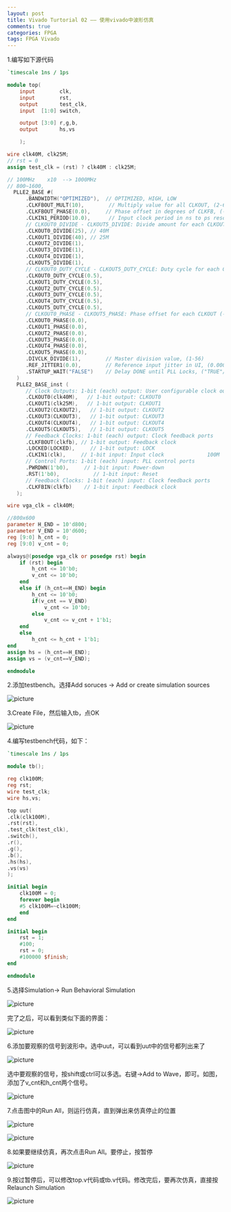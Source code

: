 ```yaml
---
layout: post
title: Vivado Turtorial 02 —— 使用vivado中波形仿真
comments: true
categories: FPGA
tags: FPGA Vivado
---
```


1.编写如下源代码

```verilog
`timescale 1ns / 1ps

module top(
    input        clk,
    input        rst,
    output       test_clk,
    input  [1:0] switch,

    output [3:0] r,g,b,
    output       hs,vs

    );

wire clk40M, clk25M;
// rst = 0
assign test_clk = (rst) ? clk40M : clk25M;

// 100MHz    x10  --> 1000MHz
// 800~1600,  
  PLLE2_BASE #(
      .BANDWIDTH("OPTIMIZED"),  // OPTIMIZED, HIGH, LOW
      .CLKFBOUT_MULT(10),        // Multiply value for all CLKOUT, (2-64)
      .CLKFBOUT_PHASE(0.0),     // Phase offset in degrees of CLKFB, (-360.000-360.000).
      .CLKIN1_PERIOD(10.0),      // Input clock period in ns to ps resolution (i.e. 33.333 is 30 MHz).
      // CLKOUT0_DIVIDE - CLKOUT5_DIVIDE: Divide amount for each CLKOUT (1-128)
      .CLKOUT0_DIVIDE(25), // 40M
      .CLKOUT1_DIVIDE(40), // 25M
      .CLKOUT2_DIVIDE(1),
      .CLKOUT3_DIVIDE(1),
      .CLKOUT4_DIVIDE(1),
      .CLKOUT5_DIVIDE(1),
      // CLKOUT0_DUTY_CYCLE - CLKOUT5_DUTY_CYCLE: Duty cycle for each CLKOUT (0.001-0.999).
      .CLKOUT0_DUTY_CYCLE(0.5),
      .CLKOUT1_DUTY_CYCLE(0.5),
      .CLKOUT2_DUTY_CYCLE(0.5),
      .CLKOUT3_DUTY_CYCLE(0.5),
      .CLKOUT4_DUTY_CYCLE(0.5),
      .CLKOUT5_DUTY_CYCLE(0.5),
      // CLKOUT0_PHASE - CLKOUT5_PHASE: Phase offset for each CLKOUT (-360.000-360.000).
      .CLKOUT0_PHASE(0.0),
      .CLKOUT1_PHASE(0.0),
      .CLKOUT2_PHASE(0.0),
      .CLKOUT3_PHASE(0.0),
      .CLKOUT4_PHASE(0.0),
      .CLKOUT5_PHASE(0.0),
      .DIVCLK_DIVIDE(1),        // Master division value, (1-56)
      .REF_JITTER1(0.0),        // Reference input jitter in UI, (0.000-0.999).
      .STARTUP_WAIT("FALSE")    // Delay DONE until PLL Locks, ("TRUE"/"FALSE")
   )
   PLLE2_BASE_inst (
      // Clock Outputs: 1-bit (each) output: User configurable clock outputs
      .CLKOUT0(clk40M),   // 1-bit output: CLKOUT0
      .CLKOUT1(clk25M),   // 1-bit output: CLKOUT1
      .CLKOUT2(CLKOUT2),   // 1-bit output: CLKOUT2
      .CLKOUT3(CLKOUT3),   // 1-bit output: CLKOUT3
      .CLKOUT4(CLKOUT4),   // 1-bit output: CLKOUT4
      .CLKOUT5(CLKOUT5),   // 1-bit output: CLKOUT5
      // Feedback Clocks: 1-bit (each) output: Clock feedback ports
      .CLKFBOUT(clkfb), // 1-bit output: Feedback clock
      .LOCKED(LOCKED),     // 1-bit output: LOCK
      .CLKIN1(clk),     // 1-bit input: Input clock              100M
      // Control Ports: 1-bit (each) input: PLL control ports
      .PWRDWN(1'b0),     // 1-bit input: Power-down
      .RST(1'b0),           // 1-bit input: Reset
      // Feedback Clocks: 1-bit (each) input: Clock feedback ports
      .CLKFBIN(clkfb)    // 1-bit input: Feedback clock
   );

wire vga_clk = clk40M;

//800x600
parameter H_END = 10'd800;
parameter V_END = 10'd600;
reg [9:0] h_cnt = 0;
reg [9:0] v_cnt = 0;

always@(posedge vga_clk or posedge rst) begin
    if (rst) begin
        h_cnt <= 10'b0;
        v_cnt <= 10'b0;
    end
    else if (h_cnt==H_END) begin
        h_cnt <= 10'b0;
        if(v_cnt == V_END)
            v_cnt <= 10'b0;
        else
            v_cnt <= v_cnt + 1'b1;
    end
    else
        h_cnt <= h_cnt + 1'b1;
end
assign hs = (h_cnt==H_END);
assign vs = (v_cnt==V_END);

endmodule
```

2.添加testbench。选择Add soruces -> Add or create simulation sources

![picture](http://craftor.qiniudn.com/image/blog/20160616/31.png-center)

3.Create File，然后输入tb，点OK

![picture](http://craftor.qiniudn.com/image/blog/20160616/32.png-center)

4.编写testbench代码，如下：

```verilog
`timescale 1ns / 1ps

module tb();

reg clk100M;
reg rst;
wire test_clk;
wire hs,vs;

top uut(
.clk(clk100M),
.rst(rst),
.test_clk(test_clk),
.switch(),
.r(),
.g(),
.b(),
.hs(hs),
.vs(vs)
);

initial begin
    clk100M = 0;
    forever begin
    #5 clk100M=~clk100M;
    end
end

initial begin
    rst = 1;
    #100;
    rst = 0;
    #100000 $finish;
end

endmodule

```

5.选择Simulation-> Run Behavioral Simulation

![picture](http://craftor.qiniudn.com/image/blog/20160616/33.png-center)

完了之后，可以看到类似下面的界面：

![picture](http://craftor.qiniudn.com/image/blog/20160616/34.png-center)

6.添加要观察的信号到波形中。选中uut，可以看到uut中的信号都列出来了

![picture](http://craftor.qiniudn.com/image/blog/20160616/35.png-center)

选中要观察的信号，按shift或ctrl可以多选。右键->Add to Wave，即可。如图，添加了v_cnt和h_cnt两个信号。

![picture](http://craftor.qiniudn.com/image/blog/20160616/36.png-center)

7.点击图中的Run All，则运行仿真，直到弹出来仿真停止的位置

![picture](http://craftor.qiniudn.com/image/blog/20160616/37.png-center)

![picture](http://craftor.qiniudn.com/image/blog/20160616/38.png-center)

8.如果要继续仿真，再次点击Run All。要停止，按暂停

![picture](http://craftor.qiniudn.com/image/blog/20160616/39.png-center)

9.按过暂停后，可以修改top.v代码或tb.v代码。修改完后，要再次仿真，直接按Relaunch Simulation

![picture](http://craftor.qiniudn.com/image/blog/20160616/40.png-center)
